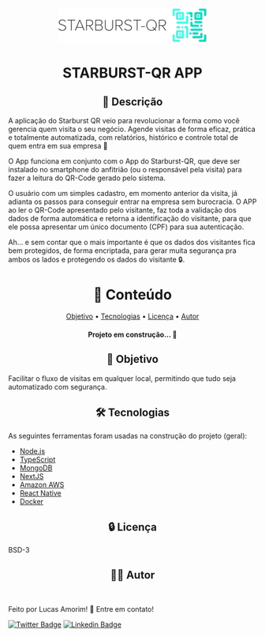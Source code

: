 <h2 align="center">
    <img alt="Logo" title="Logo" src="./assets/logo.png" />
</h2>

<h1 align="center">STARBURST-QR APP</h1>

<h2 align="center">
    📕 Descrição
</h2>


<p>
A aplicação do Starburst QR veio para revolucionar a forma como você gerencia quem visita o seu negócio. Agende visitas de forma eficaz, prática e totalmente automatizada, com relatórios, histórico e controle total de quem entra em sua empresa 💪<br />

O App funciona em conjunto com o App do Starburst-QR, que deve ser instalado no smartphone do anfitrião (ou o responsável pela visita) para fazer a leitura do QR-Code gerado pelo sistema.<br />

O usuário com um simples cadastro, em momento anterior da visita, já adianta os passos para conseguir entrar na empresa sem burocracia. O APP ao ler o QR-Code apresentado pelo visitante, faz toda a validação dos dados de forma automática e retorna a identificação do visitante, para que ele possa apresentar um único documento (CPF) para sua autenticação.<br />

Ah... e sem contar que o mais importante é que os dados dos visitantes fica bem protegidos, de forma encriptada, para gerar muita segurança pra ambos os lados e protegendo os dados do visitante 🔒.
</p>

<h1 align="center">🧾 Conteúdo</h1>
<p align="center">
 <a href="#objetivo">Objetivo</a> •
 <a href="#tecnologias">Tecnologias</a> •
 <a href="#licenca">Licença</a> •
 <a href="#autor">Autor</a>
</p>

<h4 align="center">
	Projeto em construção...  🚧
</h4>

<h2 align="center" id="objetivo">🤞 Objetivo</h2>

Facilitar o fluxo de visitas em qualquer local, permitindo que tudo seja automatizado com segurança.

<h2 align="center" id="tecnologias">🛠 Tecnologias</h2>

As seguintes ferramentas foram usadas na construção do projeto (geral):

- [Node.js](https://nodejs.org/en/)
- [TypeScript](https://www.typescriptlang.org/)
- [MongoDB](https://www.mongodb.com)
- [NextJS](https://nextjs.org/)
- [Amazon AWS](https://aws.amazon.com/)
- [React Native](https://reactnative.dev/)
- [Docker](https://www.docker.com/)



<h2 align="center" id="licenca">🔒 Licença</h2>

BSD-3


<h2 align="center" id="autor">👨‍🔧 Autor</h2>


 <img style="border-radius: 50%;" src="https://avatars.githubusercontent.com/u/69680682?v=4" width="100px;" alt=""/>

Feito por Lucas Amorim! 🎉 Entre em contato!

[![Twitter Badge](https://img.shields.io/badge/Twitter-1DA1F2?style=for-the-badge&logo=twitter&logoColor=white)](https://twitter.com/Solaucas99) [![Linkedin Badge](https://img.shields.io/badge/LinkedIn-0077B5?style=for-the-badge&logo=linkedin&logoColor=white)](https://www.linkedin.com/in/lucas-da-silva-amorim-1384a0177/)
